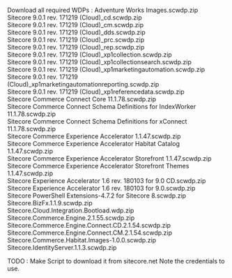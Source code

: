 Download all required WDPs : 
	Adventure Works Images.scwdp.zip                                                                                                    
	Sitecore 9.0.1 rev. 171219 (Cloud)_cd.scwdp.zip                                                                                     
	Sitecore 9.0.1 rev. 171219 (Cloud)_cm.scwdp.zip                                                                                     
	Sitecore 9.0.1 rev. 171219 (Cloud)_dds.scwdp.zip                                                                                    
	Sitecore 9.0.1 rev. 171219 (Cloud)_prc.scwdp.zip                                                                                    
	Sitecore 9.0.1 rev. 171219 (Cloud)_rep.scwdp.zip                                                                                    
	Sitecore 9.0.1 rev. 171219 (Cloud)_xp1collection.scwdp.zip                                                                          
	Sitecore 9.0.1 rev. 171219 (Cloud)_xp1collectionsearch.scwdp.zip                                                                    
	Sitecore 9.0.1 rev. 171219 (Cloud)_xp1marketingautomation.scwdp.zip                                                                 
	Sitecore 9.0.1 rev. 171219 (Cloud)_xp1marketingautomationreporting.scwdp.zip                                                        
	Sitecore 9.0.1 rev. 171219 (Cloud)_xp1referencedata.scwdp.zip                                                                       
	Sitecore Commerce Connect Core 11.1.78.scwdp.zip                                                                                    
	Sitecore Commerce Connect Schema Definitions for IndexWorker 11.1.78.scwdp.zip                                                      
	Sitecore Commerce Connect Schema Definitions for xConnect 11.1.78.scwdp.zip                                                         
	Sitecore Commerce Experience Accelerator 1.1.47.scwdp.zip                                                                           
	Sitecore Commerce Experience Accelerator Habitat Catalog 1.1.47.scwdp.zip                                                           
	Sitecore Commerce Experience Accelerator Storefront 1.1.47.scwdp.zip                                                                
	Sitecore Commerce Experience Accelerator Storefront Themes 1.1.47.scwdp.zip                                                         
	Sitecore Experience Accelerator 1.6 rev. 180103 for 9.0 CD.scwdp.zip                                                                
	Sitecore Experience Accelerator 1.6 rev. 180103 for 9.0.scwdp.zip                                                                   
	Sitecore PowerShell Extensions-4.7.2 for Sitecore 8.scwdp.zip                                                                       
	Sitecore.BizFx.1.1.9.scwdp.zip                                                                                                      
	Sitecore.Cloud.Integration.Bootload.wdp.zip                                                                                         
	Sitecore.Commerce.Engine.2.1.55.scwdp.zip                                                                                           
	Sitecore.Commerce.Engine.Connect.CD.2.1.54.scwdp.zip                                                                                
	Sitecore.Commerce.Engine.Connect.CM.2.1.54.scwdp.zip                                                                                
	Sitecore.Commerce.Habitat.Images-1.0.0.scwdp.zip                                                                                    
	Sitecore.IdentityServer.1.1.3.scwdp.zip 

	
TODO : 
Make Script to download it from sitecore.net
Note the credentials to use. 